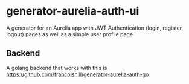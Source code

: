 # generator-aurelia-auth-ui
A generator for an Aurelia app with JWT Authentication (login, register, logout) pages as well as a simple user profile page

## Backend
A golang backend that works with this is https://github.com/francoishill/generator-aurelia-auth-go
